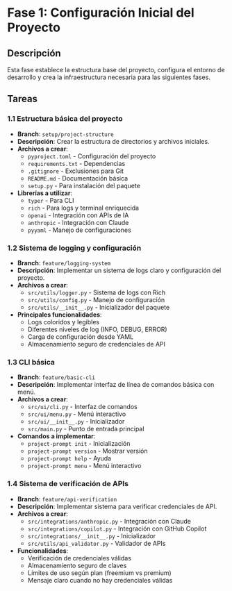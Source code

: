 # Fase 1: Configuración Inicial del Proyecto

## Descripción
Esta fase establece la estructura base del proyecto, configura el entorno de desarrollo y crea la infraestructura necesaria para las siguientes fases.

## Tareas

### 1.1 Estructura básica del proyecto
- **Branch**: `setup/project-structure`
- **Descripción**: Crear la estructura de directorios y archivos iniciales.
- **Archivos a crear**:
  - `pyproject.toml` - Configuración del proyecto
  - `requirements.txt` - Dependencias
  - `.gitignore` - Exclusiones para Git
  - `README.md` - Documentación básica
  - `setup.py` - Para instalación del paquete
- **Librerías a utilizar**:
  - `typer` - Para CLI
  - `rich` - Para logs y terminal enriquecida
  - `openai` - Integración con APIs de IA
  - `anthropic` - Integración con Claude
  - `pyyaml` - Manejo de configuraciones

### 1.2 Sistema de logging y configuración
- **Branch**: `feature/logging-system`
- **Descripción**: Implementar un sistema de logs claro y configuración del proyecto.
- **Archivos a crear**:
  - `src/utils/logger.py` - Sistema de logs con Rich
  - `src/utils/config.py` - Manejo de configuración
  - `src/utils/__init__.py` - Inicializador del paquete
- **Principales funcionalidades**:
  - Logs coloridos y legibles
  - Diferentes niveles de log (INFO, DEBUG, ERROR)
  - Carga de configuración desde YAML
  - Almacenamiento seguro de credenciales de API

### 1.3 CLI básica
- **Branch**: `feature/basic-cli`
- **Descripción**: Implementar interfaz de línea de comandos básica con menú.
- **Archivos a crear**:
  - `src/ui/cli.py` - Interfaz de comandos
  - `src/ui/menu.py` - Menú interactivo
  - `src/ui/__init__.py` - Inicializador
  - `src/main.py` - Punto de entrada principal
- **Comandos a implementar**:
  - `project-prompt init` - Inicialización
  - `project-prompt version` - Mostrar versión
  - `project-prompt help` - Ayuda
  - `project-prompt menu` - Menú interactivo

### 1.4 Sistema de verificación de APIs
- **Branch**: `feature/api-verification`
- **Descripción**: Implementar sistema para verificar credenciales de API.
- **Archivos a crear**:
  - `src/integrations/anthropic.py` - Integración con Claude
  - `src/integrations/copilot.py` - Integración con GitHub Copilot
  - `src/integrations/__init__.py` - Inicializador
  - `src/utils/api_validator.py` - Validador de APIs
- **Funcionalidades**:
  - Verificación de credenciales válidas
  - Almacenamiento seguro de claves
  - Límites de uso según plan (freemium vs premium)
  - Mensaje claro cuando no hay credenciales válidas